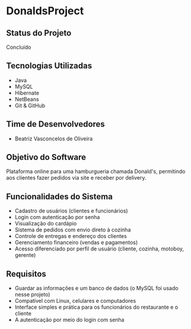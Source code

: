 # DonaldsProject

## Status do Projeto
Concluído

## Tecnologias Utilizadas
- Java
- MySQL
- Hibernate
- NetBeans
- Git & GitHub

## Time de Desenvolvedores
- Beatriz Vasconcelos de Oliveira 

## Objetivo do Software
Plataforma online para uma hamburgueria chamada Donald's, permitindo aos clientes fazer pedidos via site e receber por delivery.

## Funcionalidades do Sistema
- Cadastro de usuários (clientes e funcionários)
- Login com autenticação por senha
- Visualização do cardápio
- Sistema de pedidos com envio direto à cozinha
- Controle de entregas e endereço dos clientes
- Gerenciamento financeiro (vendas e pagamentos)
- Acesso diferenciado por perfil de usuário (cliente, cozinha, motoboy, gerente)

## Requisitos
- Guardar as informações e um banco de dados (o MySQL foi usado nesse projeto)
- Compatível com Linux, celulares e computadores
- Interface simples e prática para os funcionários do restaurante e o cliente
- A autenticação por meio do login com senha

